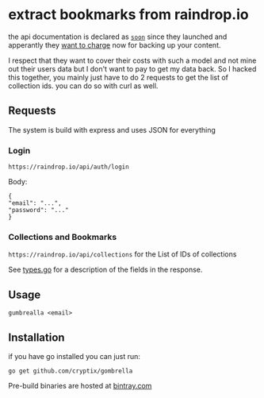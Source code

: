 # extract bookmarks from raindrop.io

the api documentation is declared as [`soon`](https://raindrop.io/pages/dev) since they launched and apperantly they [want to charge](https://raindrop.io/static/love) now for backing up your content.

I respect that they want to cover their costs with such a model and not mine out their users data but I don't want to pay to get my data back. So I hacked this together, you mainly just have to do 2 requests to get the list of collection ids. you can do so with curl as well.


## Requests

The system is build with express and uses JSON for everything

### Login
`https://raindrop.io/api/auth/login` 

Body:
```
{
"email": "...",
"password": "..."
}
```

### Collections and Bookmarks
`https://raindrop.io/api/collections` for the List of IDs of collections

See [types.go](https://github.com/cryptix/gombrella/blob/master/types.go) for a description of the fields in the response.

## Usage
```
gumbrealla <email>
```


## Installation

if you have go installed you can just run:

`go get github.com/cryptix/gombrella`

Pre-build binaries are hosted at [bintray.com](https://bintray.com/cryptix/golang/gombrella)
